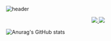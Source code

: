 ![header](https://capsule-render.vercel.app/api?type=waving&color=auto&height=300&section=header&text=seo%20&fontSize=90&animation=fadeIn&fontAlignY=38&desc=初めまして、セオです。&descAlignY=51&descAlign=62)
<p align='center'>  </p>
<p align='center'>
  <a href="https://github.com/kyechan99/capsule-render/labels/Idea">
    <img src="https://img.shields.io/badge/IDEA%20ISSUE%20-%23F7DF1E.svg?&style=for-the-badge&&logoColor=white"/>
  </a>
  <a href="#demo">
    <img src="https://img.shields.io/badge/DEMO%20-%234FC08D.svg?&style=for-the-badge&&logoColor=white"/>
  </a>
</p>

![Anurag's GitHub stats](https://github-readme-stats.vercel.app/api?username=seomuyeol&show_icons=true&theme=radical)

